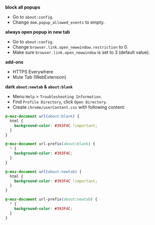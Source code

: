 **block all popups**

- Go to `about:config`.
- Change `dom.popup_allowed_events` to empty.


**always open popup in new tab**

- Go to `about:config`.
- Change `browser.link.open_newwindow.restriction` to 0.
- Make sure `browser.link.open_newwindow` is set to 3 (default value).


**add-ons**

- HTTPS Everywhere
- Mute Tab (WebExtension)


**dark `about:newtab` & `about:blank`**

- Menu `Help` > `Troubleshooting Information`.
- Find `Profile Directory`, click `Open Directory`.
- Create `chrome/userContent.css` with following content:

```css
@-moz-document url(about:blank) {
  html {
    background-color: #393F4C !important;
  }
}

@-moz-document url-prefix(about:blank) {
  * {
    background-color: #393F4C;
  }
}

@-moz-document url(about:newtab) {
  html {
    background-color: #393F4C !important;
  }
}

@-moz-document url-prefix(about:newtab) {
  * {
    background-color: #393F4C;
  }
}
```
